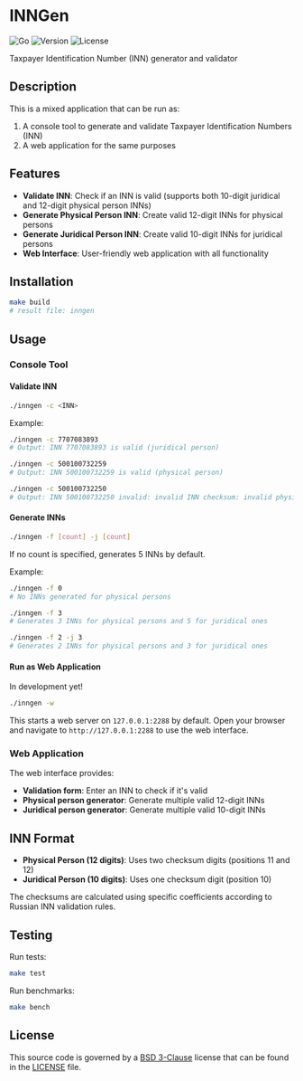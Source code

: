 # INNGen

![Go](https://github.com/z0rr0/inngen/workflows/Go/badge.svg)
![Version](https://img.shields.io/github/tag/z0rr0/inngen.svg)
![License](https://img.shields.io/github/license/z0rr0/inngen.svg)

Taxpayer Identification Number (INN) generator and validator

## Description

This is a mixed application that can be run as:

1. A console tool to generate and validate Taxpayer Identification Numbers (INN)
2. A web application for the same purposes

## Features

- **Validate INN**: Check if an INN is valid (supports both 10-digit juridical and 12-digit physical person INNs)
- **Generate Physical Person INN**: Create valid 12-digit INNs for physical persons
- **Generate Juridical Person INN**: Create valid 10-digit INNs for juridical persons
- **Web Interface**: User-friendly web application with all functionality

## Installation

```bash
make build
# result file: inngen
```

## Usage

### Console Tool

#### Validate INN

```bash
./inngen -c <INN>
```

Example:
```bash
./inngen -c 7707083893
# Output: INN 7707083893 is valid (juridical person)

./inngen -c 500100732259
# Output: INN 500100732259 is valid (physical person)

./inngen -c 500100732250
# Output: INN 500100732250 invalid: invalid INN checksum: invalid physical inn, 12th digit is 0, expected 9
```

#### Generate INNs

```bash
./inngen -f [count] -j [count]
```

If no count is specified, generates 5 INNs by default.

Example:
```bash
./inngen -f 0
# No INNs generated for physical persons

./inngen -f 3
# Generates 3 INNs for physical persons and 5 for juridical ones

./inngen -f 2 -j 3
# Generates 2 INNs for physical persons and 3 for juridical ones
```

#### Run as Web Application

In development yet!

```bash
./inngen -w
```

This starts a web server on `127.0.0.1:2288` by default.
Open your browser and navigate to `http://127.0.0.1:2288` to use the web interface.

### Web Application

The web interface provides:

- **Validation form**: Enter an INN to check if it's valid
- **Physical person generator**: Generate multiple valid 12-digit INNs
- **Juridical person generator**: Generate multiple valid 10-digit INNs

## INN Format

- **Physical Person (12 digits)**: Uses two checksum digits (positions 11 and 12)
- **Juridical Person (10 digits)**: Uses one checksum digit (position 10)

The checksums are calculated using specific coefficients according to Russian INN validation rules.

## Testing

Run tests:

```bash
make test
```

Run benchmarks:

```bash
make bench
```

## License

This source code is governed by a [BSD 3-Clause](https://opensource.org/licenses/BSD-3-Clause)
license that can be found in the [LICENSE](https://github.com/z0rr0/inngen/blob/main/LICENSE) file.
